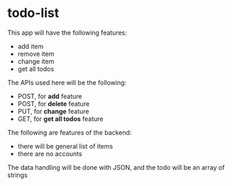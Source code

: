 # todo-list

This app will have the following features:
* add item
* remove item
* change item
* get all todos

The APIs used here will be the following:
* POST, for **add** feature
* POST, for **delete** feature
* PUT, for **change** feature
* GET, for **get all todos** feature

The following are features of the backend:
* there will be general list of items
* there are no accounts

The data handling will be done with JSON, and the todo will be an array of strings